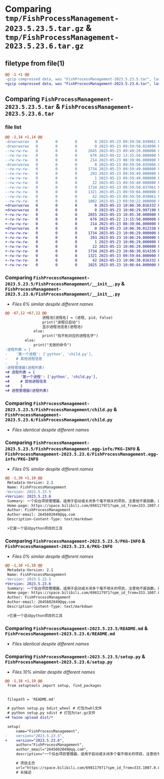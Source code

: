 # Comparing `tmp/FishProcessManagement-2023.5.23.5.tar.gz` & `tmp/FishProcessManagement-2023.5.23.6.tar.gz`

## filetype from file(1)

```diff
@@ -1 +1 @@
-gzip compressed data, was "FishProcessManagement-2023.5.23.5.tar", last modified: Tue May 23 09:59:50 2023, max compression
+gzip compressed data, was "FishProcessManagement-2023.5.23.6.tar", last modified: Tue May 23 10:06:30 2023, max compression
```

## Comparing `FishProcessManagement-2023.5.23.5.tar` & `FishProcessManagement-2023.5.23.6.tar`

### file list

```diff
@@ -1,14 +1,14 @@
-drwxrwxrwx   0        0        0        0 2023-05-23 09:59:50.039061 FishProcessManagement-2023.5.23.5/
-drwxrwxrwx   0        0        0        0 2023-05-23 09:59:50.024096 FishProcessManagement-2023.5.23.5/FishProcessManagement/
--rw-rw-rw-   0        0        0     2645 2023-05-23 09:49:29.000000 FishProcessManagement-2023.5.23.5/FishProcessManagement/__init__.py
--rw-rw-rw-   0        0        0      676 2023-05-22 13:15:50.000000 FishProcessManagement-2023.5.23.5/FishProcessManagement/child.py
--rw-rw-rw-   0        0        0      214 2023-05-23 08:39:06.000000 FishProcessManagement-2023.5.23.5/FishProcessManagement/test.py
-drwxrwxrwx   0        0        0        0 2023-05-23 09:59:50.035066 FishProcessManagement-2023.5.23.5/FishProcessManagement.egg-info/
--rw-rw-rw-   0        0        0     1734 2023-05-23 09:59:49.000000 FishProcessManagement-2023.5.23.5/FishProcessManagement.egg-info/PKG-INFO
--rw-rw-rw-   0        0        0      293 2023-05-23 09:59:49.000000 FishProcessManagement-2023.5.23.5/FishProcessManagement.egg-info/SOURCES.txt
--rw-rw-rw-   0        0        0        1 2023-05-23 09:59:49.000000 FishProcessManagement-2023.5.23.5/FishProcessManagement.egg-info/dependency_links.txt
--rw-rw-rw-   0        0        0       22 2023-05-23 09:59:49.000000 FishProcessManagement-2023.5.23.5/FishProcessManagement.egg-info/top_level.txt
--rw-rw-rw-   0        0        0     1734 2023-05-23 09:59:50.037061 FishProcessManagement-2023.5.23.5/PKG-INFO
--rw-rw-rw-   0        0        0     1321 2023-05-23 09:59:04.000000 FishProcessManagement-2023.5.23.5/README.md
--rw-rw-rw-   0        0        0       42 2023-05-23 09:59:50.039061 FishProcessManagement-2023.5.23.5/setup.cfg
--rw-rw-rw-   0        0        0     1002 2023-05-23 09:50:22.000000 FishProcessManagement-2023.5.23.5/setup.py
+drwxrwxrwx   0        0        0        0 2023-05-23 10:06:30.016332 FishProcessManagement-2023.5.23.6/
+drwxrwxrwx   0        0        0        0 2023-05-23 10:06:29.997190 FishProcessManagement-2023.5.23.6/FishProcessManagement/
+-rw-rw-rw-   0        0        0     2655 2023-05-23 10:05:30.000000 FishProcessManagement-2023.5.23.6/FishProcessManagement/__init__.py
+-rw-rw-rw-   0        0        0      676 2023-05-22 13:15:50.000000 FishProcessManagement-2023.5.23.6/FishProcessManagement/child.py
+-rw-rw-rw-   0        0        0      214 2023-05-23 08:39:06.000000 FishProcessManagement-2023.5.23.6/FishProcessManagement/test.py
+drwxrwxrwx   0        0        0        0 2023-05-23 10:06:30.012338 FishProcessManagement-2023.5.23.6/FishProcessManagement.egg-info/
+-rw-rw-rw-   0        0        0     1734 2023-05-23 10:06:29.000000 FishProcessManagement-2023.5.23.6/FishProcessManagement.egg-info/PKG-INFO
+-rw-rw-rw-   0        0        0      293 2023-05-23 10:06:29.000000 FishProcessManagement-2023.5.23.6/FishProcessManagement.egg-info/SOURCES.txt
+-rw-rw-rw-   0        0        0        1 2023-05-23 10:06:29.000000 FishProcessManagement-2023.5.23.6/FishProcessManagement.egg-info/dependency_links.txt
+-rw-rw-rw-   0        0        0       22 2023-05-23 10:06:29.000000 FishProcessManagement-2023.5.23.6/FishProcessManagement.egg-info/top_level.txt
+-rw-rw-rw-   0        0        0     1734 2023-05-23 10:06:30.014336 FishProcessManagement-2023.5.23.6/PKG-INFO
+-rw-rw-rw-   0        0        0     1321 2023-05-23 09:59:04.000000 FishProcessManagement-2023.5.23.6/README.md
+-rw-rw-rw-   0        0        0       42 2023-05-23 10:06:30.016332 FishProcessManagement-2023.5.23.6/setup.cfg
+-rw-rw-rw-   0        0        0     1025 2023-05-23 10:06:04.000000 FishProcessManagement-2023.5.23.6/setup.py
```

### Comparing `FishProcessManagement-2023.5.23.5/FishProcessManagement/__init__.py` & `FishProcessManagement-2023.5.23.6/FishProcessManagement/__init__.py`

 * *Files 6% similar despite different names*

```diff
@@ -67,12 +67,12 @@
                 进程池[进程名] = (进程, pid, False)
                 print("进程已启动")
                 显示进程池信息(进程池)
             else:
                 print("找不到对应的进程名字")
         else:
             print("无效的命令")
-进程列表 = {
-    '第一个进程': ['python', 'child.py'],
-    # 其他进程信息
-    }
-进程管理器(进程列表)
+# 进程列表 = {
+#     '第一个进程': ['python', 'child.py'],
+#     # 其他进程信息
+#     }
+# 进程管理器(进程列表)
```

### Comparing `FishProcessManagement-2023.5.23.5/FishProcessManagement/child.py` & `FishProcessManagement-2023.5.23.6/FishProcessManagement/child.py`

 * *Files identical despite different names*

### Comparing `FishProcessManagement-2023.5.23.5/FishProcessManagement.egg-info/PKG-INFO` & `FishProcessManagement-2023.5.23.6/FishProcessManagement.egg-info/PKG-INFO`

 * *Files 0% similar despite different names*

```diff
@@ -1,10 +1,10 @@
 Metadata-Version: 2.1
 Name: FishProcessManagement
-Version: 2023.5.23.5
+Version: 2023.5.23.6
 Summary: 一个后台项目管理器，适用于启动或关闭多个毫不相关的项目，注意他不是函数，只允许启动时指定程序的位置
 Home-page: https://space.bilibili.com/698117971?spm_id_from=333.1007.0.0
 Author: FishProcessManagement
 Author-email: 2645602049@qq.com
 Description-Content-Type: text/markdown
 
 >它是一个启动python项目的工具
```

### Comparing `FishProcessManagement-2023.5.23.5/PKG-INFO` & `FishProcessManagement-2023.5.23.6/PKG-INFO`

 * *Files 0% similar despite different names*

```diff
@@ -1,10 +1,10 @@
 Metadata-Version: 2.1
 Name: FishProcessManagement
-Version: 2023.5.23.5
+Version: 2023.5.23.6
 Summary: 一个后台项目管理器，适用于启动或关闭多个毫不相关的项目，注意他不是函数，只允许启动时指定程序的位置
 Home-page: https://space.bilibili.com/698117971?spm_id_from=333.1007.0.0
 Author: FishProcessManagement
 Author-email: 2645602049@qq.com
 Description-Content-Type: text/markdown
 
 >它是一个启动python项目的工具
```

### Comparing `FishProcessManagement-2023.5.23.5/README.md` & `FishProcessManagement-2023.5.23.6/README.md`

 * *Files identical despite different names*

### Comparing `FishProcessManagement-2023.5.23.5/setup.py` & `FishProcessManagement-2023.5.23.6/setup.py`

 * *Files 10% similar despite different names*

```diff
@@ -1,18 +1,19 @@
 from setuptools import setup, find_packages
 
 
 filepath = 'README.md'
 
 # python setup.py bdist_wheel # 打包为whl文件
 # python setup.py sdist # 打包为tar.gz文件
+# twine upload dist/*
 
 setup(
     name="FishProcessManagement",
-    version="2023.5.23.5",
+    version="2023.5.23.6",
     author="FishProcessManagement",
     author_email="2645602049@qq.com",
     description="一个后台项目管理器，适用于启动或关闭多个毫不相关的项目，注意他不是函数，只允许启动时指定程序的位置",
 
     # 项目主页
     url="https://space.bilibili.com/698117971?spm_id_from=333.1007.0.0",
     # 长描述
```

